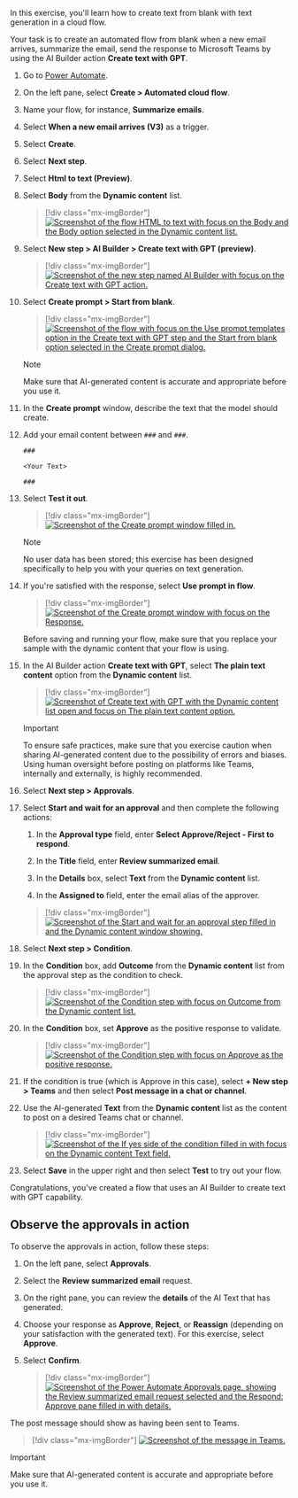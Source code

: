 In this exercise, you'll learn how to create text from blank with text generation in a cloud flow.

Your task is to create an automated flow from blank when a new email arrives, summarize the email, send the response to Microsoft Teams by using the AI Builder action **Create text with GPT**.

1. Go to [Power Automate](https://make.powerautomate.com/?azure-portal=true).

1. On the left pane, select **Create > Automated cloud flow**.

1. Name your flow, for instance,  **Summarize emails**.

1. Select **When a new email arrives (V3)** as a trigger.

1. Select **Create**.

1. Select **Next step**.

1. Select **Html to text (Preview)**.

1. Select **Body** from the **Dynamic content** list.

   > [!div class="mx-imgBorder"]
   > [![Screenshot of the flow HTML to text with focus on the Body and the Body option selected in the Dynamic content list.](../media/html-text.png)](../media/html-text.png#lightbox)

1. Select **New step > AI Builder > Create text with GPT (preview)**.

   > [!div class="mx-imgBorder"]
   > [![Screenshot of the new step named AI Builder with focus on the Create text with GPT action.](../media/create-text-action.png)](../media/create-text-action.png#lightbox)

1. Select **Create prompt > Start from blank**.

   > [!div class="mx-imgBorder"]
   > [![Screenshot of the flow with focus on the Use prompt templates option in the Create text with GPT step and the Start from blank option selected in the Create prompt dialog.](../media/use-prompt-start-blank.png)](../media/use-prompt-start-blank.png#lightbox)

   > [!NOTE]
   > Make sure that AI-generated content is accurate and appropriate before you use it.

1. In the **Create prompt** window, describe the text that the model should create.

1. Add your email content between `###` and `###`.

   `###`

   `<Your Text>`

   `###`

1. Select **Test it out**.

   > [!div class="mx-imgBorder"]
   > [![Screenshot of the Create prompt window filled in.](../media/describe-text-test.png)](../media/describe-text-test.png#lightbox)

   > [!NOTE]
   > No user data has been stored; this exercise has been designed specifically to help you with your queries on text generation.

1. If you're satisfied with the response, select **Use prompt in flow**.

   > [!div class="mx-imgBorder"]
   > [![Screenshot of the Create prompt window with focus on the Response.](../media/test-response.png)](../media/test-response.png#lightbox)

   Before saving and running your flow, make sure that you replace your sample with the dynamic content that your flow is using.

1. In the AI Builder action **Create text with GPT**, select **The plain text content** option from the **Dynamic content** list.

   > [!div class="mx-imgBorder"]
   > [![Screenshot of Create text with GPT with the Dynamic content list open and focus on The plain text content option.](../media/select-plain-text-content.png)](../media/select-plain-text-content.png#lightbox)

   > [!IMPORTANT]
   > To ensure safe practices, make sure that you exercise caution when sharing AI-generated content due to the possibility of errors and biases. Using human oversight before posting on platforms like Teams, internally and externally, is highly recommended.

1. Select **Next step > Approvals**.

1. Select **Start and wait for an approval** and then complete the following actions:

   1. In the **Approval type** field, enter **Select Approve/Reject - First to respond**.

   1. In the **Title** field, enter **Review summarized email**.

   1. In the **Details** box, select **Text** from the **Dynamic content** list.

   1. In the **Assigned to** field, enter the email alias of the approver.

   > [!div class="mx-imgBorder"]
   > [![Screenshot of the Start and wait for an approval step filled in and the Dynamic content window showing.](../media/start-wait-approval.png)](../media/start-wait-approval.png#lightbox)

1. Select **Next step >  Condition**.

1. In the **Condition** box, add **Outcome** from the **Dynamic content** list from the approval step as the condition to check.

   > [!div class="mx-imgBorder"]
   > [![Screenshot of the Condition step with focus on Outcome from the Dynamic content list.](../media/approvals-set-outcome.png)](../media/approvals-set-outcome.png#lightbox)

1. In the **Condition** box, set **Approve** as the positive response to validate.

   > [!div class="mx-imgBorder"]
   > [![Screenshot of the Condition step with focus on Approve as the positive response.](../media/approvals-set-approve.png)](../media/approvals-set-approve.png#lightbox)

1. If the condition is true (which is Approve in this case), select **+ New step > Teams** and then select **Post message in a chat or channel**.

1. Use the AI-generated **Text** from the **Dynamic content** list as the content to post on a desired Teams chat or channel.

   > [!div class="mx-imgBorder"]
   > [![Screenshot of the If yes side of the condition filled in with focus on the Dynamic content Text field.](../media/post-message-chat.png)](../media/post-message-chat.png#lightbox)

1. Select **Save** in the upper right and then select **Test** to try out your flow.

Congratulations, you've created a flow that uses an AI Builder to create text with GPT capability.

## Observe the approvals in action
To observe the approvals in action, follow these steps:

1. On the left pane, select **Approvals**.

1. Select the **Review summarized email** request.

1. On the right pane, you can review the **details** of the AI Text that has generated.

1. Choose your response as **Approve**, **Reject**, or **Reassign** (depending on your satisfaction with the generated text). For this exercise, select **Approve**.

1. Select **Confirm**.

   > [!div class="mx-imgBorder"]
   > [![Screenshot of the Power Automate Approvals page, showing the Review summarized email request selected and the Respond: Approve pane filled in with details.](../media/approvals.png)](../media/approvals.png#lightbox)

The post message should show as having been sent to Teams.

   > [!div class="mx-imgBorder"]
   > [![Screenshot of the message in Teams.](../media/teams.png)](../media/teams.png#lightbox)

> [!IMPORTANT]
> Make sure that AI-generated content is accurate and appropriate before you use it.
